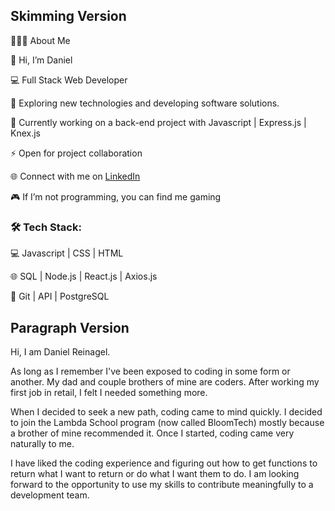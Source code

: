 ## Skimming Version

👨🏻‍💻 About Me

👋 Hi, I’m Daniel

💻 Full Stack Web Developer

🤔 Exploring new technologies and developing software solutions.

🌱 Currently working on a back-end project with Javascript | Express.js | Knex.js

⚡ Open for project collaboration

🌐 Connect with me on <a href="https://www.linkedin.com/in/danielreinagel/">LinkedIn</a>

🎮 If I’m not programming, you can find me gaming


### 🛠️ Tech Stack:


💻 Javascript | CSS | HTML

🌐 SQL | Node.js | React.js | Axios.js

🔧 Git | API | PostgreSQL

## Paragraph Version

Hi, I am Daniel Reinagel.

As long as I remember I've been exposed to coding in some form or another. My dad and couple brothers of mine are coders. After working my first job in retail, I felt I needed something more.

When I decided to seek a new path, coding came to mind quickly. I decided to join the Lambda School program (now called BloomTech) mostly because a brother of mine recommended it. Once I started, coding came very naturally to me.

I have liked the coding experience and figuring out how to get functions to return what I want to return or do what I want them to do. I am looking forward to the opportunity to use my skills to contribute meaningfully to a development team.
